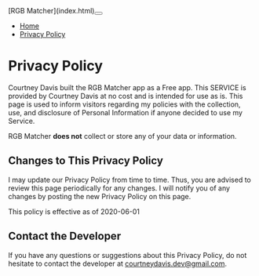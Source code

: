 <nav class="navbar navbar-expand-lg navbar-light bg-light">[RGB Matcher](index.html)<button class="navbar-toggler" type="button" data-toggle="collapse" data-target="#navbarColor01" aria-controls="navbarColor01" aria-expanded="false" aria-label="Toggle navigation"><span class="navbar-toggler-icon"></span></button>

<div class="collapse navbar-collapse" id="navbarColor01">

- [Home](index.md)
- [Privacy Policy](privacypolicy.md)

</div>

</nav>

<div class="container mt-5">

# Privacy Policy

Courtney Davis built the RGB Matcher app as a Free app. This SERVICE is provided by Courtney Davis at no cost and is intended for use as is. This page is used to inform visitors regarding my policies with the collection, use, and disclosure of Personal Information if anyone decided to use my Service.

RGB Matcher **does not** collect or store any of your data or information.

## <span>Changes to This Privacy Policy</span>

I may update our Privacy Policy from time to time. Thus, you are advised to review this page periodically for any changes. I will notify you of any changes by posting the new Privacy Policy on this page.

This policy is effective as of 2020-06-01

## <span>Contact the Developer</span>

If you have any questions or suggestions about this Privacy Policy, do not hesitate to contact the developer at courtneydavis.dev@gmail.com.

</div>
